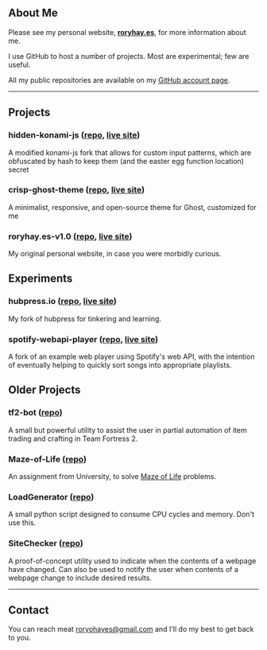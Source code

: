 ## About Me

Please see my personal website, [**roryhay.es**](https://roryhay.es/), for more information about me.

I use GitHub to host a number of projects.  Most are experimental; few are useful.

All my public repositories are available on my [GitHub account page](https://github.com/rorosaurus?tab=repositories).

***

## Projects

### hidden-konami-js ([repo](https://github.com/rorosaurus/hidden-konami-js), [live site](https://rorosaurus.github.io/hidden-konami-js/))
A modified konami-js fork that allows for custom input patterns, which are obfuscated by hash to keep them (and the easter egg function location) secret

### crisp-ghost-theme ([repo](https://github.com/rorosaurus/crisp-ghost-theme), [live site](https://roryhay.es/))
A minimalist, responsive, and open-source theme for Ghost, customized for me

### roryhay.es-v1.0 ([repo](https://github.com/rorosaurus/roryhay.es-v1.0), [live site](https://rorosaurus.github.io/roryhay.es-v1.0/))
My original personal website, in case you were morbidly curious.

## Experiments

### hubpress.io ([repo](https://github.com/rorosaurus/hubpress.io), [live site](https://rorosaurus.github.io/hubpress.io/))
My fork of hubpress for tinkering and learning.

### spotify-webapi-player ([repo](https://github.com/rorosaurus/spotify-webapi-player), [live site](https://rorosaurus.github.io/spotify-webapi-player/))
A fork of an example web player using Spotify's web API, with the intention of eventually helping to quickly sort songs into appropriate playlists.

## Older Projects

### tf2-bot ([repo](https://github.com/rorosaurus/tf2-bot))
A small but powerful utility to assist the user in partial automation of item trading and crafting in Team Fortress 2.

### Maze-of-Life ([repo](https://github.com/rorosaurus/Maze-of-Life))
An assignment from University, to solve [Maze of Life](http://clickmazes.com/life/ixlife.htm) problems.

### LoadGenerator ([repo](https://github.com/rorosaurus/LoadGenerator))
A small python script designed to consume CPU cycles and memory.  Don't use this.

### SiteChecker ([repo](https://github.com/rorosaurus/SiteChecker))
A proof-of-concept utility used to indicate when the contents of a webpage have changed.  Can also be used to notify the user when contents of a webpage change to include desired results.

***

## Contact
You can reach meat roryohayes@gmail.com and I'll do my best to get back to you.
